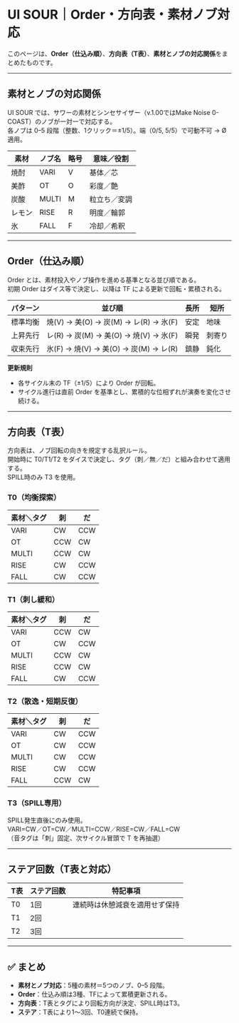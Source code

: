 # UI SOUR｜Order・方向表・素材ノブ対応

このページは、**Order（仕込み順）**、**方向表（T表）**、**素材とノブの対応関係**をまとめたものです。  

---

## 素材とノブの対応関係

UI SOUR では、サワーの素材とシンセサイザー（v.1.00ではMake Noise 0-COAST）のノブが一対一で対応する。  
各ノブは 0–5 段階（整数、1クリック＝±1/5）。端（0/5, 5/5）で可動不可 → Ø適用。

| 素材       | ノブ名   | 略号 | 意味／役割        |
|------------|----------|------|-------------------|
| 焼酎       | VARI     | V    | 基体／芯          |
| 美酢       | OT       | O    | 彩度／艶          |
| 炭酸       | MULTI    | M    | 粒立ち／変調      |
| レモン     | RISE     | R    | 明度／輪郭        |
| 氷         | FALL     | F    | 冷却／希釈        |

---

## Order（仕込み順）

Order とは、素材投入やノブ操作を進める基準となる並び順である。  
初期 Order はダイス等で決定し、以降は TF による更新で回転・累積される。

| パターン   | 並び順                         | 長所   | 短所   |
|------------|--------------------------------|--------|--------|
| 標準均衡   | 焼(V) → 美(O) → 炭(M) → レ(R) → 氷(F) | 安定   | 地味   |
| 上昇先行   | レ(R) → 炭(M) → 美(O) → 焼(V) → 氷(F) | 瞬発   | 刺寄り |
| 収束先行   | 氷(F) → 焼(V) → 美(O) → 炭(M) → レ(R) | 鎮静   | 鈍化   |

**更新規則**  
- 各サイクル末の TF（±1/5）により Order が回転。  
- サイクル進行は直前 Order を基準とし、累積的な位相ずれが演奏を変化させ続ける。  

---

## 方向表（T表）

方向表は、ノブ回転の向きを規定する乱択ルール。  
開始時に T0/T1/T2 をダイスで決定し、タグ（刺／無／だ）と組み合わせて適用する。  
SPILL時のみ T3 を使用。

### T0（均衡探索）

| 素材＼タグ | 刺   | だ   |
|------------|------|------|
| VARI       | CW   | CCW  |
| OT         | CCW  | CW   |
| MULTI      | CCW  | CW   |
| RISE       | CW   | CCW  |
| FALL       | CW   | CCW  |

### T1（刺し緩和）

| 素材＼タグ | 刺   | だ   |
|------------|------|------|
| VARI       | CCW  | CW   |
| OT         | CW   | CCW  |
| MULTI      | CCW  | CW   |
| RISE       | CCW  | CW   |
| FALL       | CW   | CCW  |

### T2（散逸・短期反復）

| 素材＼タグ | 刺   | だ   |
|------------|------|------|
| VARI       | CW   | CCW  |
| OT         | CW   | CCW  |
| MULTI      | CW   | CCW  |
| RISE       | CW   | CCW  |
| FALL       | CCW  | CW   |

### T3（SPILL専用）

SPILL発生直後にのみ使用。  
VARI=CW／OT=CW／MULTI=CCW／RISE=CW／FALL=CW  
（音タグは「刺」固定、次サイクル冒頭で T を再抽選）

---

## ステア回数（T表と対応）

| T表  | ステア回数 | 特記事項                        |
|------|------------|---------------------------------|
| T0   | 1回        | 連続時は休憩減衰を適用せず保持 |
| T1   | 2回        |                                 |
| T2   | 3回        |                                 |

---

## ✅ まとめ

- **素材とノブ対応**：5種の素材＝5つのノブ、0–5 段階。  
- **Order**：仕込み順は3種、TFによって累積更新される。  
- **方向表**：T表とタグにより回転方向が決定、SPILL時はT3。  
- **ステア**：T表により1〜3回、T0連続で保持。  
